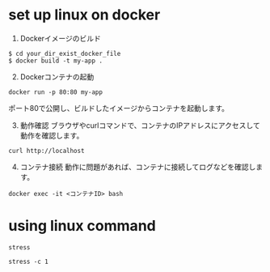 # set up linux on docker



1. Dockerイメージのビルド
```
$ cd your_dir_exist_docker_file
$ docker build -t my-app .
```

2. Dockerコンテナの起動
```
docker run -p 80:80 my-app
```
ポート80で公開し、ビルドしたイメージからコンテナを起動します。

3. 動作確認
ブラウザやcurlコマンドで、コンテナのIPアドレスにアクセスして動作を確認します。
```
curl http://localhost
```

4. コンテナ接続
動作に問題があれば、コンテナに接続してログなどを確認します。
```
docker exec -it <コンテナID> bash
```

# using linux command

`stress`
```
stress -c 1
```